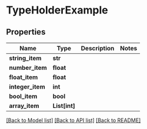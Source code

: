 # TypeHolderExample

## Properties
Name | Type | Description | Notes
------------ | ------------- | ------------- | -------------
**string_item** | **str** |  | 
**number_item** | **float** |  | 
**float_item** | **float** |  | 
**integer_item** | **int** |  | 
**bool_item** | **bool** |  | 
**array_item** | **List[int]** |  | 

[[Back to Model list]](../README.md#documentation-for-models) [[Back to API list]](../README.md#documentation-for-api-endpoints) [[Back to README]](../README.md)


